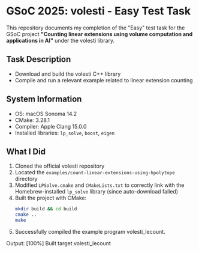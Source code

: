 # GSoC 2025: volesti - Easy Test Task

This repository documents my completion of the "Easy" test task for the GSoC project **"Counting linear extensions using volume computation and applications in AI"** under the volesti library.

## Task Description

- Download and build the volesti C++ library
- Compile and run a relevant example related to linear extension counting

## System Information

- OS: macOS Sonoma 14.2
- CMake: 3.28.1
- Compiler: Apple Clang 15.0.0
- Installed libraries: `lp_solve`, `boost`, `eigen`

## What I Did

1. Cloned the official volesti repository
2. Located the `examples/count-linear-extensions-using-hpolytope` directory
3. Modified `LPSolve.cmake` and `CMakeLists.txt` to correctly link with the Homebrew-installed `lp_solve` library (since auto-download failed)
4. Built the project with CMake:
   ```bash
   mkdir build && cd build
   cmake ..
   make
5. Successfully compiled the example program volesti_lecount.

Output: [100%] Built target volesti_lecount
